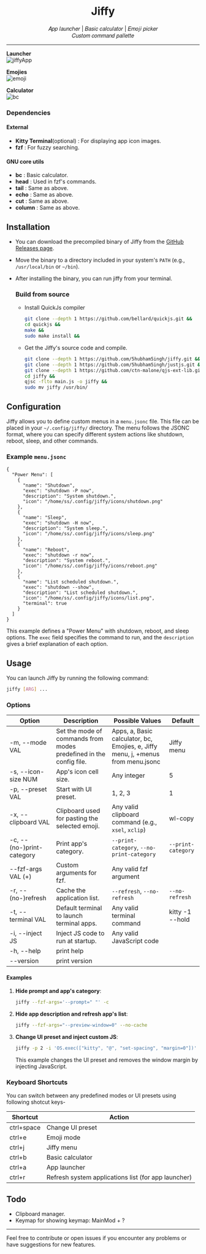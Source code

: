 <div align = center>
<h1 > Jiffy </h1>
𝐴𝑝𝑝 𝑙𝑎𝑢𝑛𝑐ℎ𝑒𝑟 | 𝐵𝑎𝑠𝑖𝑐 𝑐𝑎𝑙𝑐𝑢𝑙𝑎𝑡𝑜𝑟 | 𝐸𝑚𝑜𝑗𝑖 𝑝𝑖𝑐𝑘𝑒𝑟
   <br> 𝐶𝑢𝑠𝑡𝑜𝑚 𝑐𝑜𝑚𝑚𝑎𝑛𝑑 𝑝𝑎𝑙𝑙𝑒𝑡𝑡𝑒
</div>

---

**Launcher**
<br>
![jiffyApp](https://github.com/user-attachments/assets/870417da-0ad7-456d-97d0-571884f3ca00)
<br>

**Emojies**
<br>
![emoji](https://github.com/user-attachments/assets/049beca9-5769-42d4-892c-ac498dacafa1)
<br>

**Calculator**
<br>
![bc](https://github.com/user-attachments/assets/99d67870-8378-4988-8cef-38f3e16bc139)
<br>

### Dependencies

#### External

- **Kitty Terminal**(optional) : For displaying app icon images.
- **fzf** : For fuzzy searching.

#### GNU core utils

- **bc** : Basic calculator.
- **head** : Used in fzf's commands.
- **tail** : Same as above.
- **echo** : Same as above.
- **cut** : Same as above.
- **column** : Same as above.

## Installation

- You can download the precompiled binary of Jiffy from the
  [GitHub Releases page](https://github.com/5hubham5ingh/jiffy/releases).

- Move the binary to a directory included in your system's `PATH` (e.g.,
  `/usr/local/bin` or `~/bin`).

- After installing the binary, you can run jiffy from your terminal.

  ### Build from source
  - Install QuickJs compiler
    ```bash
    git clone --depth 1 https://github.com/bellard/quickjs.git &&
    cd quickjs &&
    make &&
    sudo make install &&
    ```
  - Get the Jiffy's source code and compile.
    ```bash
    git clone --depth 1 https://github.com/5hubham5ingh/jiffy.git &&
    git clone --depth 1 https://github.com/5hubham5ingh/justjs.git &&
    git clone --depth 1 https://github.com/ctn-malone/qjs-ext-lib.git &&
    cd jiffy &&
    qjsc -flto main.js -o jiffy &&
    sudo mv jiffy /usr/bin/
    ```

## Configuration

Jiffy allows you to define custom menus in a `menu.jsonc` file. This file can be
placed in your `~/.config/jiffy/` directory. The menu follows the JSONC format,
where you can specify different system actions like shutdown, reboot, sleep, and
other commands.

### Example `menu.jsonc`

```jsonc
{
  "Power Menu": [
    {
      "name": "Shutdown",
      "exec": "shutdown -P now",
      "description": "System shutdown.",
      "icon": "/home/ss/.config/jiffy/icons/shutdown.png"
    },
    {
      "name": "Sleep",
      "exec": "shutdown -H now",
      "description": "System sleep.",
      "icon": "/home/ss/.config/jiffy/icons/sleep.png"
    },
    {
      "name": "Reboot",
      "exec": "shutdown -r now",
      "description": "System reboot.",
      "icon": "/home/ss/.config/jiffy/icons/reboot.png"
    },
    {
      "name": "List scheduled shutdown.",
      "exec": "shutdown --show",
      "description": "List scheduled shutdown.",
      "icon": "/home/ss/.config/jiffy/icons/list.png",
      "terminal": true
    }
  ]
}
```

This example defines a "Power Menu" with shutdown, reboot, and sleep options.
The `exec` field specifies the command to run, and the `description` gives a
brief explanation of each option.

## Usage

You can launch Jiffy by running the following command:

```bash
jiffy [ARG] ...
```

### Options

| Option                    | Description                                                        | Possible Values                                                                  | Default            |
| ------------------------- | ------------------------------------------------------------------ | -------------------------------------------------------------------------------- | ------------------ |
| -m, --mode VAL            | Set the mode of commands from modes predefined in the config file. | Apps, a, Basic calculator, bc, Emojies, e, Jiffy menu, j, +menus from menu.jsonc | Jiffy menu         |
| -s, --icon-size NUM       | App's icon cell size.                                              | Any integer                                                                      | 5                  |
| -p, --preset VAL          | Start with UI preset.                                              | 1, 2, 3                                                                          | 1                  |
| -x, --clipboard VAL       | Clipboard used for pasting the selected emoji.                     | Any valid clipboard command (e.g., `xsel`, `xclip`)                              | wl-copy            |
| -c, --(no-)print-category | Print app's category.                                              | `--print-category`, `--no-print-category`                                        | `--print-category` |
| --fzf-args VAL (+)        | Custom arguments for fzf.                                          | Any valid fzf argument                                                           |                    |
| -r, --(no-)refresh        | Cache the application list.                                        | `--refresh`, `--no-refresh`                                                      | `--no-refresh`     |
| -t, --terminal VAL        | Default terminal to launch terminal apps.                          | Any valid terminal command                                                       | kitty -1 --hold    |
| -i, --inject JS           | Inject JS code to run at startup.                                  | Any valid JavaScript code                                                        |                    |
| -h, --help                | print help                                                         |                                                                                  |                    |
| --version                 | print version                                                      |                                                                                  |                    |

#### Examples

1. **Hide prompt and app's category**:

   ```bash
   jiffy --fzf-args='--prompt=" "' -c
   ```

2. **Hide app description and refresh app's list**:

   ```bash
   jiffy --fzf-args="--preview-window=0" --no-cache
   ```

3. **Change UI preset and inject custom JS**:

   ```bash
   jiffy -p 2 -i 'OS.exec(["kitty", "@", "set-spacing", "margin=0"])'
   ```

   This example changes the UI preset and removes the window margin by injecting
   JavaScript.

### Keyboard Shortcuts

You can switch between any predefined modes or UI presets using following
shotcut keys-

| Shortcut   | Action                                              |
| ---------- | --------------------------------------------------- |
| ctrl+space | Change UI preset                                    |
| ctrl+e     | Emoji mode                                          |
| ctrl+j     | Jiffy menu                                          |
| ctrl+b     | Basic calculator                                    |
| ctrl+a     | App launcher                                        |
| ctrl+r     | Refresh system applications list (for app launcher) |

## Todo

- Clipboard manager.
- Keymap for showing keymap: MainMod + ?

---

Feel free to contribute or open issues if you encounter any problems or have
suggestions for new features.
